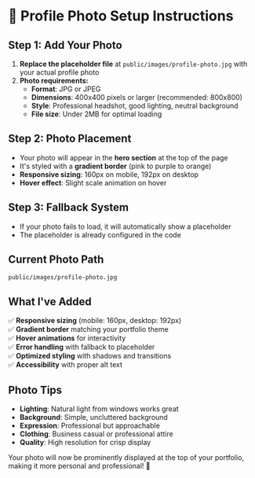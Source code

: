 # 📸 **Profile Photo Setup Instructions**

## **Step 1: Add Your Photo**
1. **Replace the placeholder file** at `public/images/profile-photo.jpg` with your actual profile photo
2. **Photo requirements:**
   - **Format**: JPG or JPEG
   - **Dimensions**: 400x400 pixels or larger (recommended: 800x800)
   - **Style**: Professional headshot, good lighting, neutral background
   - **File size**: Under 2MB for optimal loading

## **Step 2: Photo Placement**
- Your photo will appear in the **hero section** at the top of the page
- It's styled with a **gradient border** (pink to purple to orange)
- **Responsive sizing**: 160px on mobile, 192px on desktop
- **Hover effect**: Slight scale animation on hover

## **Step 3: Fallback System**
- If your photo fails to load, it will automatically show a placeholder
- The placeholder is already configured in the code

## **Current Photo Path**
```
public/images/profile-photo.jpg
```

## **What I've Added**
✅ **Responsive sizing** (mobile: 160px, desktop: 192px)  
✅ **Gradient border** matching your portfolio theme  
✅ **Hover animations** for interactivity  
✅ **Error handling** with fallback to placeholder  
✅ **Optimized styling** with shadows and transitions  
✅ **Accessibility** with proper alt text  

## **Photo Tips**
- **Lighting**: Natural light from windows works great
- **Background**: Simple, uncluttered background
- **Expression**: Professional but approachable
- **Clothing**: Business casual or professional attire
- **Quality**: High resolution for crisp display

Your photo will now be prominently displayed at the top of your portfolio, making it more personal and professional! 🎯
